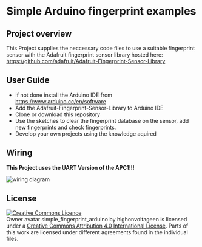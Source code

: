 # Simple Arduino fingerprint examples



## Project overview

This Project supplies the neccessary code files to use a suitable fingerprint sensor with the Adafruit fingerprint sensor library hosted here: https://github.com/adafruit/Adafruit-Fingerprint-Sensor-Library

## User Guide
 - If not done install the Arduino IDE from https://www.arduino.cc/en/software
 - Add the Adafruit-Fingerprint-Sensor-Library to Arduino IDE
 - Clone or download this repository
 - Use the sketches to clear the fingerprint database on the sensor, add new fingerprints and check fingerprints.
 - Develop your own projects using the knowledge aquired

## Wiring
**This Project uses the UART Version of the APC1!!!**

![wiring diagram]()
  
## License

<a rel="license" href="http://creativecommons.org/licenses/by/4.0/"><img alt="Creative Commons Licence"
style="border-width:0" src="https://i.creativecommons.org/l/by/4.0/80x15.png" /></a><br /><span
xmlns:dct="http://purl.org/dc/terms/" property="dct:title">Owner avatar
simple_fingerprint_arduino</span> by <span
xmlns:cc="http://creativecommons.org/ns#" property="cc:attributionName">highonvoltageen
</span> is licensed under a <a rel="license" href="http://creativecommons.org/licenses/by/4.0/">
Creative Commons Attribution 4.0 International License</a>.
Parts of this work are licensed under different agreements found in the individual files.

